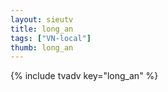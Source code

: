 ```yaml
--- 
layout: sieutv
title: long_an
tags: ["VN-local"]
thumb: long_an
---
```

{% include tvadv key="long_an" %}
